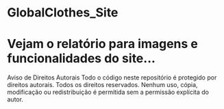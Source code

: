 # GlobalClothes_Site
 
# Vejam o relatório para imagens e funcionalidades do site...
Aviso de Direitos Autorais
Todo o código neste repositório é protegido por direitos autorais. Todos os direitos reservados. Nenhum uso, cópia, modificação ou redistribuição é permitida sem a permissão explícita do autor.
